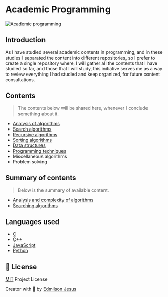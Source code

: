 # Academic Programming

![Academic programming](https://tlgur.com/d/g05EPD94)

## Introduction

As I have studied several academic contents in programming, and in these studies I separated the content into different repositories, so I prefer to create a single repository where, I will gather all the contents that I have studied so far, and those that I will study, this initiative serves me as a way to review everything I had studied and keep organized, for future content consultations.

## Contents

> The contents below will be shared here, whenever I conclude something about it.

* [Analysis of algorithms](https://en.wikipedia.org/wiki/Analysis_of_algorithms)
* [Search algorithms](https://en.m.wikipedia.org/wiki/Search_algorithm)
* [Recursive algorithms](https://en.m.wikipedia.org/wiki/Recursion_(computer_science))
* [Sorting algorithms](https://en.m.wikipedia.org/wiki/Sorting_algorithm)
* [Data structures](https://en.m.wikipedia.org/wiki/Data_structure#:~:text=In%20computer%20science%2C%20a%20data,be%20applied%20to%20the%20data.)
* [Programming techniques](https://en.m.wikibooks.org/wiki/A-level_Computing_2009/AQA/Problem_Solving,_Programming,_Operating_Systems,_Databases_and_Networking/Programming_Concepts/Programming_paradigms#:~:text=Structured%20programming%20techniques%20involve%20giving,%2C%20loop%2C%20do%2C%20until.)
* Miscellaneous algorithms
* Problem solving

## Summary of contents

> Below is the summary of available content.

* [Analysis and complexity of algorithms](https://github.com/edmilson-dk/academic-programming/blob/main/analysis-and-complexity-of-algorithms)
* [Searching algorithms](https://github.com/edmilson-dk/academic-programming/blob/main/search-algorithms)

## Languages used

* [C](https://en.wikipedia.org/wiki/C_(programming_language))
* [C++](https://en.m.wikipedia.org/wiki/C%2B%2B)
* [JavaScript](https://www.w3schools.com/whatis/whatis_js.asp)
* [Python](https://www.python.org/doc/essays/blurb/)

<a id="license"></a>
## 🤝 License

[MIT](https://github.com/edmilson-dk/academic-programming/blob/main/LICENSE) Project License

Creator with 💙 by [Edmilson Jesus](https://www.linkedin.com/in/edmilson-jesus-4128711b5)